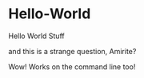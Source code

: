 # Hello-World
Hello World Stuff


and this is a strange question, Amirite?


Wow! Works on the command line too!

